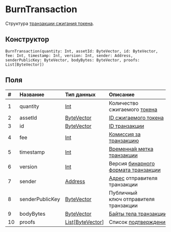 # BurnTransaction

Структура [транзакции сжигания токена](/blockchain/transaction-type/burn-transaction.md).

## Конструктор

``` ride
BurnTransaction(quantity: Int, assetId: ByteVector, id: ByteVector, fee: Int, timestamp: Int, version: Int, sender: Address, senderPublicKey: ByteVector, bodyBytes: ByteVector, proofs: List[ByteVector])
```

## Поля

| # | Название | Тип данных | Описание |
| :--- | :--- | :--- | :--- |
| 1 | quantity | [Int](/ride/data-types/int.md) | Количество сжигаемого [токена](/blockchain/token.md) |
| 2 | assetId | [ByteVector](/ride/data-types/byte-vector.md) | [ID сжигаемого токена](/blockchain/token.md#token-id) |
| 3 | id | [ByteVector](/ride/data-types/byte-vector.md) | [ID транзакции](/blockchain/transaction/transaction-id.md) |
| 4 | fee | [Int](/ride/data-types/int.md) | [Комиссия за транзакцию](/blockchain/transaction-fee.md) |
| 5 | timestamp | [Int](/ride/data-types/int.md) | [Временна́я метка транзакции](/blockchain/transaction/transaction-timestamp.md) |
| 6 | version | [Int](/ride/data-types/int.md) | Версия [бинарного формата транзакции](/blockchain/binary-format/transaction-binary-format.md) |
| 7 | sender | [Address](/ride/structures/common-structures/address.md) | [Адрес](/blockchain/address.md) отправителя транзакции |
| 8 | senderPublicKey | [ByteVector](/ride/data-types/byte-vector.md) | Публичный ключ отправителя транзакции |
| 9 | bodyBytes | [ByteVector](/ride/data-types/byte-vector.md) | [Байты тела транзакции](/blockchain/transaction/transaction-body-bytes.md) |
| 10 | proofs | [List](/ride/data-types/list.md)[[ByteVector](/ride/data-types/byte-vector.md)] | Список [подтверждений](/blockchain/transaction-proof.md) |
